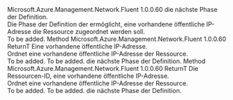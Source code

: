 <Type Name="IWithExistingPublicIPAddress&lt;ReturnT&gt;" FullName="Microsoft.Azure.Management.Network.Fluent.HasPublicIPAddress.UpdateDefinition.IWithExistingPublicIPAddress&lt;ReturnT&gt;">
  <TypeSignature Language="C#" Value="public interface IWithExistingPublicIPAddress&lt;ReturnT&gt;" />
  <TypeSignature Language="ILAsm" Value=".class public interface auto ansi abstract IWithExistingPublicIPAddress`1&lt;ReturnT&gt;" />
  <TypeSignature Language="DocId" Value="T:Microsoft.Azure.Management.Network.Fluent.HasPublicIPAddress.UpdateDefinition.IWithExistingPublicIPAddress`1" />
  <TypeSignature Language="VB.NET" Value="Public Interface IWithExistingPublicIPAddress(Of ReturnT)" />
  <TypeSignature Language="F#" Value="type IWithExistingPublicIPAddress&lt;'ReturnT&gt; = interface" />
  <AssemblyInfo>
    <AssemblyName>Microsoft.Azure.Management.Network.Fluent</AssemblyName>
    <AssemblyVersion>1.0.0.60</AssemblyVersion>
  </AssemblyInfo>
  <TypeParameters>
    <TypeParameter Name="ReturnT" />
  </TypeParameters>
  <Interfaces />
  <Docs>
    <typeparam name="ReturnT">die nächste Phase der Definition.</typeparam>
    <summary>
            Die Phase der Definition der ermöglicht, eine vorhandene öffentliche IP-Adresse die Ressource zugeordnet werden soll.
            </summary>
    <remarks>To be added.</remarks>
  </Docs>
  <Members>
    <Member MemberName="WithExistingPublicIPAddress">
      <MemberSignature Language="C#" Value="public ReturnT WithExistingPublicIPAddress (Microsoft.Azure.Management.Network.Fluent.IPublicIPAddress publicIPAddress);" />
      <MemberSignature Language="ILAsm" Value=".method public hidebysig newslot virtual instance !ReturnT WithExistingPublicIPAddress(class Microsoft.Azure.Management.Network.Fluent.IPublicIPAddress publicIPAddress) cil managed" />
      <MemberSignature Language="DocId" Value="M:Microsoft.Azure.Management.Network.Fluent.HasPublicIPAddress.UpdateDefinition.IWithExistingPublicIPAddress`1.WithExistingPublicIPAddress(Microsoft.Azure.Management.Network.Fluent.IPublicIPAddress)" />
      <MemberSignature Language="VB.NET" Value="Public Function WithExistingPublicIPAddress (publicIPAddress As IPublicIPAddress) As ReturnT" />
      <MemberSignature Language="F#" Value="abstract member WithExistingPublicIPAddress : Microsoft.Azure.Management.Network.Fluent.IPublicIPAddress -&gt; 'ReturnT" Usage="iWithExistingPublicIPAddress.WithExistingPublicIPAddress publicIPAddress" />
      <MemberType>Method</MemberType>
      <AssemblyInfo>
        <AssemblyName>Microsoft.Azure.Management.Network.Fluent</AssemblyName>
        <AssemblyVersion>1.0.0.60</AssemblyVersion>
      </AssemblyInfo>
      <ReturnValue>
        <ReturnType>ReturnT</ReturnType>
      </ReturnValue>
      <Parameters>
        <Parameter Name="publicIPAddress" Type="Microsoft.Azure.Management.Network.Fluent.IPublicIPAddress" />
      </Parameters>
      <Docs>
        <param name="publicIPAddress">Eine vorhandene öffentliche IP-Adresse.</param>
        <summary>
            Ordnet eine vorhandene öffentliche IP-Adresse der Ressource.
            </summary>
        <returns>To be added.</returns>
        <remarks>To be added.</remarks>
        <return>die nächste Phase der Definition.</return>
      </Docs>
    </Member>
    <Member MemberName="WithExistingPublicIPAddress">
      <MemberSignature Language="C#" Value="public ReturnT WithExistingPublicIPAddress (string resourceId);" />
      <MemberSignature Language="ILAsm" Value=".method public hidebysig newslot virtual instance !ReturnT WithExistingPublicIPAddress(string resourceId) cil managed" />
      <MemberSignature Language="DocId" Value="M:Microsoft.Azure.Management.Network.Fluent.HasPublicIPAddress.UpdateDefinition.IWithExistingPublicIPAddress`1.WithExistingPublicIPAddress(System.String)" />
      <MemberSignature Language="VB.NET" Value="Public Function WithExistingPublicIPAddress (resourceId As String) As ReturnT" />
      <MemberSignature Language="F#" Value="abstract member WithExistingPublicIPAddress : string -&gt; 'ReturnT" Usage="iWithExistingPublicIPAddress.WithExistingPublicIPAddress resourceId" />
      <MemberType>Method</MemberType>
      <AssemblyInfo>
        <AssemblyName>Microsoft.Azure.Management.Network.Fluent</AssemblyName>
        <AssemblyVersion>1.0.0.60</AssemblyVersion>
      </AssemblyInfo>
      <ReturnValue>
        <ReturnType>ReturnT</ReturnType>
      </ReturnValue>
      <Parameters>
        <Parameter Name="resourceId" Type="System.String" />
      </Parameters>
      <Docs>
        <param name="resourceId">Die Ressourcen-ID, eine vorhandene öffentliche IP-Adresse.</param>
        <summary>
            Ordnet eine vorhandene öffentliche IP-Adresse der Ressource.
            </summary>
        <returns>To be added.</returns>
        <remarks>To be added.</remarks>
        <return>die nächste Phase der Definition.</return>
      </Docs>
    </Member>
  </Members>
</Type>